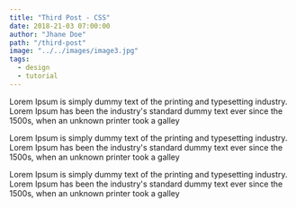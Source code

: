 ```yaml
---
title: "Third Post - CSS"
date: 2018-21-03 07:00:00
author: "Jhane Doe"
path: "/third-post"
image: "../../images/image3.jpg"
tags:
  - design
  - tutorial
---
```


Lorem Ipsum is simply dummy text of the printing and typesetting industry. Lorem Ipsum has been the industry's standard dummy text ever since the 1500s, when an unknown printer took a galley

Lorem Ipsum is simply dummy text of the printing and typesetting industry. Lorem Ipsum has been the industry's standard dummy text ever since the 1500s, when an unknown printer took a galley

Lorem Ipsum is simply dummy text of the printing and typesetting industry. Lorem Ipsum has been the industry's standard dummy text ever since the 1500s, when an unknown printer took a galley
